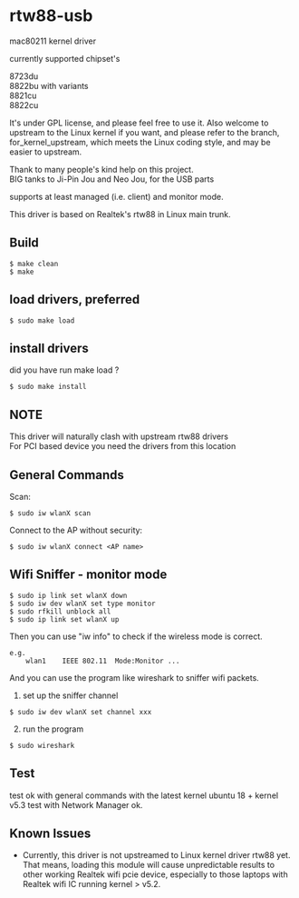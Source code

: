 # rtw88-usb

mac80211 kernel driver

currently supported chipset's

8723du  
8822bu with variants  
8821cu  
8822cu  


It's under GPL license, and please feel free to use it.
Also welcome to upstream to the Linux kernel if you want, and please
refer to the branch, for_kernel_upstream, which meets the Linux coding
style, and may be easier to upstream.

Thank to many people's kind help on this project.  
BIG tanks to Ji-Pin Jou and Neo Jou, for the USB parts

supports at least managed (i.e. client) and monitor mode.

This driver is based on Realtek's rtw88 in Linux main trunk.

## Build

```console
$ make clean
$ make
```

## load drivers, preferred

```console
$ sudo make load
```

## install drivers
did you have run make load ?

```console
$ sudo make install
```

## NOTE
This driver will naturally clash with upstream rtw88 drivers  
For PCI based device you need the drivers from this location  


## General Commands

Scan:
```console
$ sudo iw wlanX scan
```
Connect to the AP without security:
```console
$ sudo iw wlanX connect <AP name>
```
## Wifi Sniffer - monitor mode
```console
$ sudo ip link set wlanX down
$ sudo iw dev wlanX set type monitor
$ sudo rfkill unblock all
$ sudo ip link set wlanX up
```

Then you can use "iw <device> info" to check if the wireless mode is correct.
```console
e.g.
    wlan1    IEEE 802.11  Mode:Monitor ... 
```

And you can use the program like wireshark to sniffer wifi packets.
1. set up the sniffer channel
```console
$ sudo iw dev wlanX set channel xxx
```

2. run the program
```console
$ sudo wireshark
```

## Test
test ok with general commands with the latest kernel
ubuntu 18 + kernel v5.3 test with Network Manager ok. 

## Known Issues

* Currently, this driver is not upstreamed to Linux kernel driver rtw88 yet. That means, loading this module will cause unpredictable results to other working Realtek wifi pcie device, especially to those laptops with Realtek wifi IC running kernel > v5.2.
